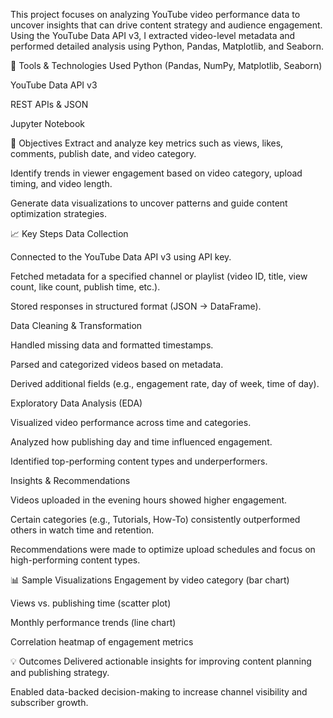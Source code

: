 This project focuses on analyzing YouTube video performance data to uncover insights that can drive content strategy and audience engagement. Using the YouTube Data API v3, 
I extracted video-level metadata and performed detailed analysis using Python, Pandas, Matplotlib, and Seaborn.

🔧 Tools & Technologies Used
Python (Pandas, NumPy, Matplotlib, Seaborn)

YouTube Data API v3

REST APIs & JSON

Jupyter Notebook

📌 Objectives
Extract and analyze key metrics such as views, likes, comments, publish date, and video category.

Identify trends in viewer engagement based on video category, upload timing, and video length.

Generate data visualizations to uncover patterns and guide content optimization strategies.

📈 Key Steps
Data Collection

Connected to the YouTube Data API v3 using API key.

Fetched metadata for a specified channel or playlist (video ID, title, view count, like count, publish time, etc.).

Stored responses in structured format (JSON → DataFrame).

Data Cleaning & Transformation

Handled missing data and formatted timestamps.

Parsed and categorized videos based on metadata.

Derived additional fields (e.g., engagement rate, day of week, time of day).

Exploratory Data Analysis (EDA)

Visualized video performance across time and categories.

Analyzed how publishing day and time influenced engagement.

Identified top-performing content types and underperformers.

Insights & Recommendations

Videos uploaded in the evening hours showed higher engagement.

Certain categories (e.g., Tutorials, How-To) consistently outperformed others in watch time and retention.

Recommendations were made to optimize upload schedules and focus on high-performing content types.

📊 Sample Visualizations
Engagement by video category (bar chart)

Views vs. publishing time (scatter plot)

Monthly performance trends (line chart)

Correlation heatmap of engagement metrics

💡 Outcomes
Delivered actionable insights for improving content planning and publishing strategy.

Enabled data-backed decision-making to increase channel visibility and subscriber growth.

